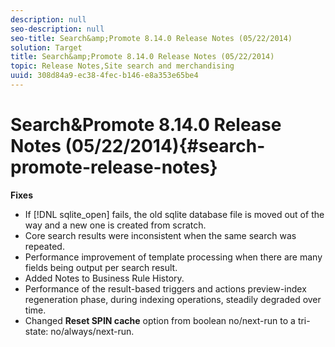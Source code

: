 ```yaml
---
description: null
seo-description: null
seo-title: Search&amp;Promote 8.14.0 Release Notes (05/22/2014)
solution: Target
title: Search&amp;Promote 8.14.0 Release Notes (05/22/2014)
topic: Release Notes,Site search and merchandising
uuid: 308d84a9-ec38-4fec-b146-e8a353e65be4
---
```


# Search&amp;Promote 8.14.0 Release Notes (05/22/2014){#search-promote-release-notes}

 **Fixes**

* If [!DNL sqlite_open] fails, the old sqlite database file is moved out of the way and a new one is created from scratch. 
* Core search results were inconsistent when the same search was repeated. 
* Performance improvement of template processing when there are many fields being output per search result. 
* Added Notes to Business Rule History. 
* Performance of the result-based triggers and actions preview-index regeneration phase, during indexing operations, steadily degraded over time. 
* Changed **Reset SPIN cache** option from boolean no/next-run to a tri-state: no/always/next-run.

